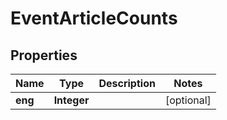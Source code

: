 # EventArticleCounts

## Properties
Name | Type | Description | Notes
------------ | ------------- | ------------- | -------------
**eng** | **Integer** |  |  [optional]
